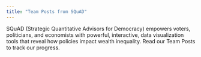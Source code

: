 ```yaml
---
title: "Team Posts from SQuAD"
---
```


SQuAD (Strategic Quantitative Advisors for Democracy) empowers voters, politicians, and economists with powerful, interactive, data visualization tools that reveal how policies impact wealth inequality. Read our Team Posts to track our progress.